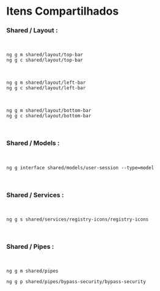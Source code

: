 # Itens Compartilhados

### Shared / Layout :

<br>

```
ng g m shared/layout/top-bar
ng g c shared/layout/top-bar
```

<br>

```
ng g m shared/layout/left-bar
ng g c shared/layout/left-bar
```

<br>

```
ng g m shared/layout/bottom-bar
ng g c shared/layout/bottom-bar
```

<br>

### Shared / Models :

<br>

```
ng g interface shared/models/user-session --type=model
```

<br>

### Shared / Services :

<br>

```
ng g s shared/services/registry-icons/registry-icons
```

<br>

### Shared / Pipes :

<br>

```
ng g m shared/pipes

ng g p shared/pipes/bypass-security/bypass-security
```
